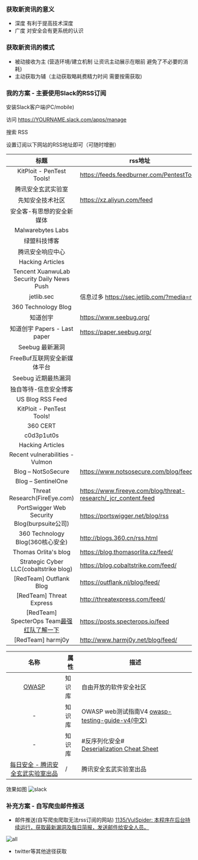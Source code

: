 ### 获取新资讯的意义

* 深度 有利于提高技术深度
* 广度 对安全会有更系统的认识

### 获取新资讯的模式
* 被动接收为主 (营造环境/建立机制 让资讯主动展示在眼前 避免了不必要的消耗)
* 主动获取为辅（主动获取略耗费精力时间 需要按需获取)

### 我的方案 - 主要使用Slack的RSS订阅

安装Slack客户端(PC/mobile)

访问 https://YOURNAME.slack.com/apps/manage

搜索 RSS

设置订阅以下网站的RSS地址即可（可随时增删）

|标题|rss地址|
|:-------------:|-----|
| KitPloit - PenTest Tools!|https://feeds.feedburner.com/PentestTools|
| 腾讯安全玄武实验室||
|先知安全技术社区|https://xz.aliyun.com/feed|
| 安全客-有思想的安全新媒体||
| Malwarebytes Labs||
| 绿盟科技博客||
| 腾讯安全响应中心||
| Hacking Articles||
| Tencent XuanwuLab Security Daily News Push||
| jetlib.sec| 信息过多 https://sec.jetlib.com/?media=rss|
| 360 Technology Blog||
| 知道创宇|https://www.seebug.org/ |
| 知道创宇 Papers - Last paper |https://paper.seebug.org/|
| Seebug 最新漏洞||
| FreeBuf互联网安全新媒体平台||
| Seebug 近期最热漏洞||
| 独自等待-信息安全博客||
| US Blog RSS Feed||
| KitPloit - PenTest Tools!||
| 360 CERT||
| c0d3p1ut0s||
| Hacking Articles||
| Recent vulnerabilities - Vulmon||
|Blog – NotSoSecure | https://www.notsosecure.com/blog/feed/|
| Blog – SentinelOne||
|Threat Research(FireEye.com)| https://www.fireeye.com/blog/threat-research/_jcr_content.feed |
|PortSwigger Web Security Blog(burpsuite公司)|https://portswigger.net/blog/rss|
|360 Technology Blog(360核心安全)|http://blogs.360.cn/rss.html|
|Thomas Orlita's blog|https://blog.thomasorlita.cz/feed/|
|Strategic Cyber LLC(cobaltstrike blog)|https://blog.cobaltstrike.com/feed/|
|[RedTeam] Outflank Blog|https://outflank.nl/blog/feed/|
|[RedTeam] Threat Express|http://threatexpress.com/feed/|
|[RedTeam] SpecterOps Team[最强红队了解一下](https://specterops.io/who-we-are/the-team) |https://posts.specterops.io/feed|
|[RedTeam] harmj0y|http://www.harmj0y.net/blog/feed/|

|名称|属性|描述|
|:-------------:|--|-----|
|[OWASP](https://www.owasp.org/index.php/Main_Page)|知识库|自由开放的软件安全社区|
|-|知识库|OWASP web测试指南V4 [owasp-testing-guide-v4(中文)](https://kennel209.gitbooks.io/owasp-testing-guide-v4/content/zh/index.html)|
|-|知识库|#反序列化安全# [Deserialization Cheat Sheet](https://www.owasp.org/index.php/Deserialization_Cheat_Sheet)|
|[每日安全 - 腾讯安全玄武实验室出品](https://sec.today/)|/|腾讯安全玄武实验室出品|


 效果如图
![slack](https://images2.imgbox.com/04/ec/AVZP9xil_o.png)

### 补充方案 - 自写爬虫邮件推送

* 邮件推送(自写爬虫爬取无法rss订阅的网站)
[1135/VulSpider: 本程序在后台持续运行，获取最新漏洞及每日简报，发送邮件给安全人员。](https://github.com/1135/VulSpider)

![all](https://images2.imgbox.com/c4/de/EhWf7z3R_o.png)

* twitter等其他途径获取
